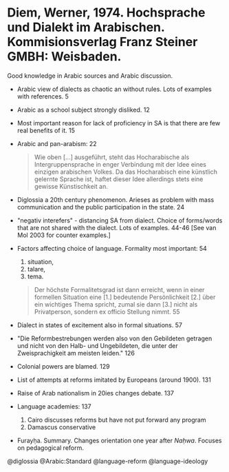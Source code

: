 # Diem, Werner, 1974. Hochsprache und Dialekt im Arabischen. Kommisionsverlag Franz Steiner GMBH: Weisbaden.

Good knowledge in Arabic sources and Arabic discussion.

- Arabic view of dialects as chaotic an without rules. Lots of examples with references. 5

- Arabic as a school subject strongly disliked. 12

- Most important reason for lack of proficiency in SA is that there are few real benefits of it. 15

- Arabic and pan-arabism: 22

    > Wie oben [...] ausgeführt, steht das Hocharabische als Intergruppensprache in enger Verbindung mit der Idee eines einzigen arabischen Volkes. Da das Hocharabisch eine künstlich gelernte Sprache ist, haftet dieser Idee allerdings stets eine gewisse Künstischkeit an.

- Diglossia a 20th century phenomenon. Arieses as problem with mass communication and the public participation in the state. 24

- "negativ interefers" - distancing SA from dialect. Choice of forms/words that are not shared with the dialect. Lots of examples. 44-46 [See van Mol 2003 for counter examples.]

- Factors affecting choice of language. Formality most important: 54

    1. situation, 
    2. talare, 
    3. tema. 

    > Der höchste Formalitetsgrad ist dann erreicht, wenn in einer formellen Situation eine [1.] bedeutende Persönlichkeit [2.] über ein wichtiges Thema spricht, zumal sie dann [3.] nicht als Privatperson, sondern ex officio Stellung nimmt. 55

- Dialect in states of excitement also in formal situations. 57

- "Die Reformbestrebungen werden also von den Gebildeten getragen und nicht von den Halb- und Ungebildeten, die unter der Zweisprachigkeit am meisten leiden." 126

- Colonial powers are blamed. 129

- List of attempts at reforms imitated by Europeans (around 1900). 131

- Raise of Arab nationalism in 20ies changes debate. 137

- Language academies:  137
    1. Cairo discusses reforms but have not put forward any program
    2. Damascus conservative

- Furayḥa. Summary. Changes orientation one year after *Naḥwa*. Focuses on pedagogical reform.

@diglossia
@Arabic:Standard
@language-reform
@language-ideology
